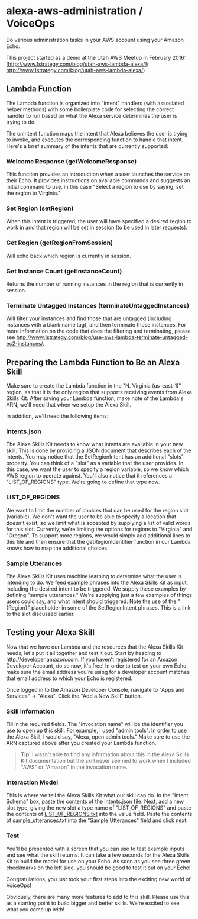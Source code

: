 # alexa-aws-administration / VoiceOps
Do various administration tasks in your AWS account using your Amazon Echo.

This project started as a demo at the Utah AWS Meetup in February 2016: [http://www.1strategy.com/blog/utah-aws-lambda-alexa/]( http://www.1strategy.com/blog/utah-aws-lambda-alexa/)

<h2>Lambda Function</h2>
The Lambda function is organized into "intent" handlers (with associated helper methods) with some boilerplate code for selecting the correct handler to run based on what the Alexa service determines the user is trying to do.

The onIntent function maps the intent that Alexa believes the user is trying to invoke, and executes the corresponding function to handle that intent. Here's a brief summary of the intents that are currently supported:
<h3>Welcome Response (getWelcomeResponse)</h3>
This function provides an introduction when a user launches the service on their Echo. It provides instructions on available commands and suggests an initial command to use, in this case "Select a region to use by saying, set the region to Virginia."
<h3>Set Region (setRegion)</h3>
When this intent is triggered, the user will have specified a desired region to work in and that region will be set in session (to be used in later requests).
<h3>Get Region (getRegionFromSession)</h3>
Will echo back which region is currently in session.
<h3>Get Instance Count (getInstanceCount)</h3>
Returns the number of running instances in the region that is currently in session.
<h3>Terminate Untagged Instances (terminateUntaggedInstances)</h3>
Will filter your instances and find those that are untagged (including instances with a blank name tag), and then terminate those instances. For more information on the code that does the filtering and terminating, please see <a href="http://www.1strategy.com/blog/use-aws-lambda-terminate-untagged-ec2-instances/" target="_blank">http://www.1strategy.com/blog/use-aws-lambda-terminate-untagged-ec2-instances/</a>.
<h2>Preparing the Lambda Function to Be an Alexa Skill</h2>
Make sure to create the Lambda function in the "N. Virginia (us-east-1)" region, as that it is the only region that supports receiving events from Alexa Skills Kit. After saving your Lambda function, make note of the Lambda's ARN, we'll need that when we setup the Alexa Skill.

In addition, we'll need the following items:
<h3>intents.json</h3>
The Alexa Skills Kit needs to know what intents are available in your new skill. This is done by providing a JSON document that describes each of the intents. You may notice that the SetRegionIntent has an additional "slots" property. You can think of a "slot" as a variable that the user provides. In this case, we want the user to specify a region variable, so we know which AWS region to operate against. You'll also notice that it references a "LIST_OF_REGIONS" type. We're going to define that type now.
<h3>LIST_OF_REGIONS</h3>
We want to limit the number of choices that can be used for the region slot (variable). We don't want the user to be able to specify a location that doesn't exist, so we limit what is accepted by supplying a list of valid words for this slot. Currently, we're limiting the options for regions to "Virginia" and "Oregon". To support more regions, we would simply add additional lines to this file and then ensure that the getRegionIdentifier function in our Lambda knows how to map the additional choices.
<h3>Sample Utterances</h3>
The Alexa Skills Kit uses machine learning to determine what the user is intending to do. We feed example phrases into the Alexa Skills Kit as input, including the desired intent to be triggered. We supply these examples by defining "sample utterances." We're supplying just a few examples of things users could say, and what intent should triggered. Note the use of the "{Region}" placeholder in some of the SetRegionIntent phrases. This is a link to the slot discussed earlier.
<h2>Testing your Alexa Skill</h2>
Now that we have our Lambda and the resources that the Alexa Skills Kit needs, let's put it all together and test it out. Start by heading to http://developer.amazon.com. If you haven't registered for an Amazon Developer Account, do so now, it's free! In order to test on your own Echo, make sure the email address you're using for a developer account matches that email address to which your Echo is registered.

Once logged in to the Amazon Developer Console, navigate to "Apps and Services" -&gt; "Alexa". Click the "Add a New Skill" button.
<h3>Skill Information</h3>
Fill in the required fields. The "invocation name" will be the identifier you use to open up this skill. For example, I used "admin tools". In order to use the Alexa Skill, I would say, "Alexa, open admin tools." Make sure to use the ARN captured above after you created your Lambda function.
<blockquote><strong>Tip: </strong>I wasn't able to find any information about this in the Alexa Skills Kit documentation but the skill never seemed to work when I included "AWS" or "Amazon" in the invocation name.</blockquote>
<h3>Interaction Model</h3>
This is where we tell the Alexa Skills Kit what our skill can do. In the "Intent Schema" box, paste the contents of the <a href="https://github.com/1Strategy/alexa-aws-administration/blob/master/intents.json">intents.json</a> file. Next, add a new slot type, giving the new slot a type name of "LIST_OF_REGIONS" and paste the contents of <a href="https://github.com/1Strategy/alexa-aws-administration/blob/master/intents.json">LIST_OF_REGIONS.txt</a> into the value field. Paste the contents of <a href="https://github.com/1Strategy/alexa-aws-administration/blob/master/sample_utterances.txt">sample_utterances.txt</a> into the "Sample Utterances" field and click next.
<h3>Test</h3>
You'll be presented with a screen that you can use to test example inputs and see what the skill returns. It can take a few seconds for the Alexa Skills Kit to build the model for use on your Echo. As soon as you see three green checkmarks on the left side, you should be good to test it out on your Echo!

Congratulations, you just took your first steps into the exciting new world of VoiceOps!

Obviously, there are many more features to add to this skill. Please use this as a starting point to build bigger and better skills. We're excited to see what you come up with!

